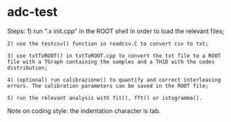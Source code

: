# adc-test

Steps:
	1) run ".x init.cpp" in the ROOT shell in order to load the relevant files;
	
	2) use the testcsv() function in readcsv.C to convert csv to txt; 
	
	3) use txtToROOT() in txtToROOT.cpp to convert the txt file to a ROOT file with a TGraph containing the samples and a TH1D with the codes distribution;
	
	4) (optional) run calibrazione() to quantify and correct interleaving errors. The calibration parameters can be saved in the ROOT file;
	
	5) run the relevant analysis with fit(), fft() or istogramma().

Note on coding style: the indentation character is tab.
